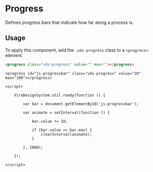 # Progress

<p class="vds-text-lead">Defines progress bars that indicate how far along a process is.</p>

## Usage

To apply this component, add the `.vds-progress` class to a `<progress>` element.

```html
<progress class="vds-progress" value="" max=""></progress>
```

```example
<progress id="js-progressbar" class="vds-progress" value="10" max="100"></progress>

<script>

    ViraDesignSystem.util.ready(function () {

        var bar = document.getElementById('js-progressbar');

        var animate = setInterval(function () {

            bar.value += 10;

            if (bar.value >= bar.max) {
                clearInterval(animate);
            }

        }, 1000);

    });

</script>

```
